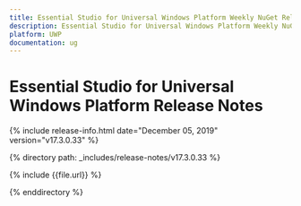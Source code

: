 ```yaml
---
title: Essential Studio for Universal Windows Platform Weekly NuGet Release Release Notes  
description: Essential Studio for Universal Windows Platform Weekly NuGet Release Release Notes  
platform: UWP
documentation: ug
---
```


# Essential Studio for Universal Windows Platform  Release Notes  

{% include release-info.html date="December 05, 2019"  version="v17.3.0.33" %} 


{% directory path: _includes/release-notes/v17.3.0.33 %}

{% include {{file.url}} %}

{% enddirectory %}